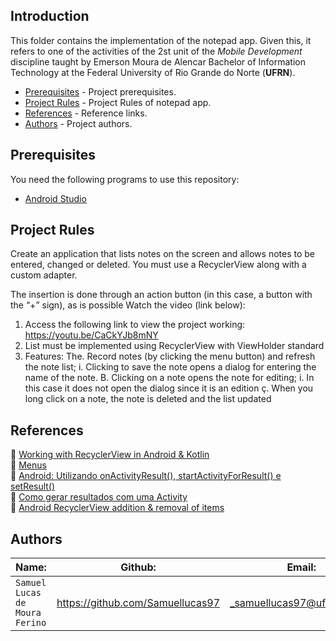 ## Introduction  

This folder contains the implementation of the notepad app. Given this, it refers to one of the activities of the 2st unit of the _Mobile Development_ discipline taught by Emerson Moura de Alencar Bachelor of Information Technology at the Federal University of Rio Grande do Norte (__UFRN__).


- [Prerequisites](#prerequisites) - Project prerequisites.
- [Project Rules](#project-rules) - Project Rules of notepad app.
- [References](#references) - Reference links.
- [Authors](#authors) - Project authors.


## Prerequisites

You need the following programs to use this repository:

 - [Android Studio]

[Android Studio]:https://developer.android.com/studio

## Project Rules

Create an application that lists notes on the screen and allows notes to be entered, changed or deleted. You must use a RecyclerView along with a custom adapter.

The insertion is done through an action button (in this case, a button with the “+” sign), as is possible
Watch the video (link below):

1. Access the following link to view the project working: https://youtu.be/CaCkYJb8mNY
2. List must be implemented using RecyclerView with ViewHolder standard
3. Features:
The. Record notes (by clicking the menu button) and refresh the note list;
i.
Clicking to save the note opens a dialog for entering the name of the note.
B. Clicking on a note opens the note for editing;
i.
In this case it does not open the dialog since it is an edition
ç. When you long click on a note, the note is deleted and the list updated

## References

:link: [Working with RecyclerView in Android & Kotlin](https://medium.com/@hinchman_amanda/working-with-recyclerview-in-android-kotlin-84a62aef94ec)  
:link: [Menus](https://developer.android.com/guide/topics/ui/menus?hl=pt-br)  
:link: [Android: Utilizando onActivityResult(), startActivityForResult() e setResult()](https://blog.masterdaweb.com/programacao-1/android/android-utilizando-onactivityresult-startactivityforresult-e-setresult/)  
:link: [Como gerar resultados com uma Activity](https://developer.android.com/training/basics/intents/result?hl=pt-br)  
:link: [Android RecyclerView addition & removal of items
](https://stackoverflow.com/questions/26076965/android-recyclerview-addition-removal-of-items)

## Authors 

| Name: | Github: | Email: |  
| ---------- | ------------- | ------------- |
|`Samuel Lucas de Moura Ferino` 	| https://github.com/Samuellucas97 |_samuellucas97@ufrn.edu.br_  
